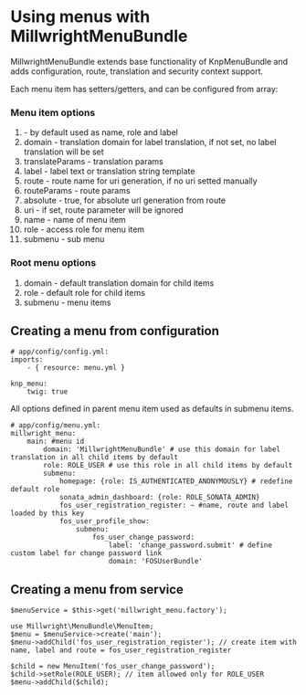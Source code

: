 Using menus with MillwrightMenuBundle
=====================================

MillwrightMenuBundle extends base functionality of KnpMenuBundle and adds configuration, route, translation and security context support.

Each menu item has setters/getters, and can be configured from array:

### Menu item options

1. <key>  - by default used as name, role and label
2. domain - translation domain for label translation, if not set, no label translation will be set
3. translateParams - translation params
4. label  - label text or translation string template
5. route  - route name for uri generation, if no uri setted manually
6. routeParams - route params
7. absolute    - true, for absolute url generation from route
8. uri    - if set, route parameter will be ignored
9. name   - name of menu item
10. role   - access role for menu item
11. submenu - sub menu

### Root menu options

1. domain - default translation domain for child items
2. role   - default role for child items
3. submenu - menu items


Creating a menu from configuration
----------------------------------

```
# app/config/config.yml:
imports:
    - { resource: menu.yml }

knp_menu:
    twig: true
```

All options defined in parent menu item used as defaults in submenu items.

```
# app/config/menu.yml:
millwright_menu:
    main: #menu id
        domain: 'MillwrightMenuBundle' # use this domain for label translation in all child items by default
        role: ROLE_USER # use this role in all child items by default
        submenu:
            homepage: {role: IS_AUTHENTICATED_ANONYMOUSLY} # redefine default role
            sonata_admin_dashboard: {role: ROLE_SONATA_ADMIN}
            fos_user_registration_register: ~ #name, route and label loaded by this key
            fos_user_profile_show:
                submenu:
                    fos_user_change_password:
                        label: 'change_password.submit' # define custom label for change password link
                        domain: 'FOSUserBundle'
```

Creating a menu from service
----------------------------

```
$menuService = $this->get('millwright_menu.factory');

use Millwright\MenuBundle\MenuItem;
$menu = $menuService->create('main');
$menu->addChild('fos_user_registration_register'); // create item with name, label and route = fos_user_registration_register

$child = new MenuItem('fos_user_change_password');
$child->setRole(ROLE_USER); // item allowed only for ROLE_USER
$menu->addChild($child);
```
